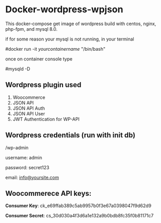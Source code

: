 # Docker-wordpress-wpjson
This docker-compose get image of wordpress build with centos, nginx, php-fpm, and mysql 8.0.

if for some reason your mysql is not running, in your terminal

#docker run -it *yourcontainername* "/bin/bash"

once on container console type

#mysqld -D

## Wordpress plugin used

1. Woocommerce
2. JSON API
3. JSON API Auth
4. JSON API User
5. JWT Authentication for WP-API

## Wordpress credentials (run with init db)

/wp-admin

username: admin

password: secret123

email: info@yoursite.com

## Woocommerece API keys:

**Consumer Key**: ck_e69ffab389c5ab9957b0f3e67a0398047f9d62d9

**Consumer Secret**: cs_30d030a4f3d6a1e132a9b0bdb8fc35f0b81171c7

